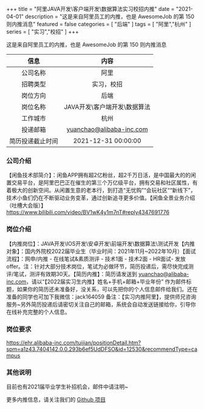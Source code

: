 +++
title = "阿里JAVA开发\客户端开发\数据算法实习校招内推"
date = "2021-04-01"
description = "这是来自阿里员工的内推，也是 AwesomeJob 的第 150 则内推消息"
featured = false
categories = [
    "后端"
]
tags = [
    "阿里","杭州"
]
series = [
    "实习","校招"
]
+++

这是来自阿里员工的内推，也是 AwesomeJob 的第 150 则内推消息
<!--more-->

| 信息 | 内容 |
| :-----:| :----: |
| 公司名称 | 阿里 |
| 招聘类型 | 实习，校招 |
| 岗位方向 | 后端 |
| 岗位名称 | JAVA开发\客户端开发\数据算法 |
| 工作城市 | 杭州 |
| 投递邮箱 | yuanchao@alibaba-inc.com |
| 简历投递截止时间 | 2021-12-31 00:00:00 |

### 公司介绍

【闲鱼技术部简介】：闲鱼APP拥有超2亿粉丝，超2千万日活，是中国最大的的闲置交易平台，是阿里巴巴正在催生的第三个万亿级平台，拥有交易和社区属性，有着极大的创新空间。从闲置生意的老本行，到打造“无忧购”“会玩社区““新线下”，技术小鱼们仍在不断驱动业务变革，通过创新追寻更多价值。【闲鱼全景业务介绍（吐槽大会版）】https://www.bilibili.com/video/BV1wK4y1m7nT#reply4347691776

### 岗位介绍

【内推岗位】：JAVA开发\IOS开发\安卓开发\前端开发\数据算法\测试开发【内推对象】：国内外院校2022届毕业生（毕业时间：2021年11月~2022年10月）【面试流程】：网申/内推 - 在线笔试&素质测评 - 技术1面 - 技术2面 - HR面试- 发放offer。注：针对大部分技术岗位，笔试为必做环节，简历投递后，需尽快完成测评/笔试，测评有效期30天。【简历内推】：简历请发送到 yuanchao@alibaba-inc.com，请以“【2022届实习生内推】姓名+手机+邮箱+毕业年份”  作为邮件标题，如果你的简历还未准备好，没关系，可以先把你的个人信息邮件给我们。还在准备的同学也可加下我微信：jack164059  备注：【实习内推阿里】，提供师兄咨询服务~另外简历投递后请密切关注自己的邮箱，系统会自动发送链接给你，引导你在线补充完整的个人信息。

### 岗位要求

https://ehr.alibaba-inc.com/tuijian/positionDetail.htm?spm=a1z43.7404142.0.0.293b6ef5UdDFSO&id=12530&recommendType=campus

### 其他说明

目前也有2021届毕业学生补招机会，邮件中请注明~

更多内推信息，请关注我们的 [Github 项目](https://github.com/Dikea/AwesomeJob)

